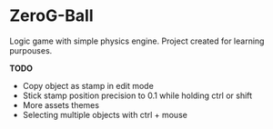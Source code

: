 # ZeroG-Ball
Logic game with simple physics engine.
Project created for learning purpouses.

<b>TODO</b>
<ul>
	<li>Copy object as stamp in edit mode</li>
	<li>Stick stamp position precision to 0.1 while holding ctrl or shift</li>
	<li>More assets themes</li>
	<li>Selecting multiple objects with ctrl + mouse</li>
</ul>
